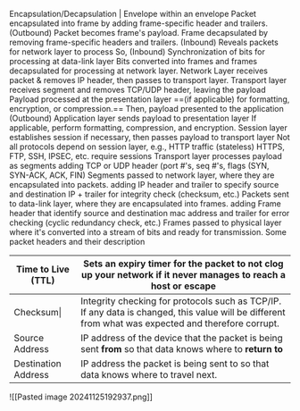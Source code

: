 Encapsulation/Decapsulation | Envelope within an envelope 
	Packet encapsulated into frame by adding frame-specific header and trailers. (Outbound)
	Packet becomes frame's payload. 
	Frame decapsulated by removing frame-specific headers and trailers. (Inbound)
		Reveals packets for network layer to process 
So, 
	(Inbound)
		Synchronization of bits for processing at data-link layer
		Bits converted into frames and frames decapsulated for processing at network layer. 
		Network Layer receives packet & removes IP header, then passes to transport layer. 
		Transport layer receives segment and removes TCP/UDP header, leaving the payload 
		Payload processed at the presentation layer ==(if applicable) for formatting, encryption, or compression.==
		Then, payload presented to the application 
	(Outbound)
		Application layer sends payload to presentation layer 
		If applicable, perform formatting, compression, and encryption.
		Session layer establishes session if necessary, then passes payload to transport layer 
			Not all protocols depend on session layer, e.g., HTTP traffic (stateless) 
				HTTPS, FTP, SSH, IPSEC, etc. require sessions 
		Transport layer processes payload as segments
			adding TCP or UDP header (port #'s, seq #'s, flags (SYN, SYN-ACK, ACK, FIN)
		Segments passed to network layer, where they are encapsulated into packets. 
			adding IP header and trailer to specify source and destination IP + trailer for integrity check (checksum, etc.) 
		Packets sent to data-link layer, where they are encapsulated into frames.
			adding Frame header that identify source and destination mac address and trailer for error checking (cyclic redundancy check, etc.)
		Frames passed to physical layer where it's converted into a stream of bits and ready for transmission. 
Some packet headers and their description 

| Time to Live (TTL)  | Sets an expiry timer for the packet to not clog up your network if it never manages to reach a host or escape                                       |
| ------------------- | --------------------------------------------------------------------------------------------------------------------------------------------------- |
| Checksum\|          | Integrity checking for protocols such as TCP/IP. If any data is changed, this value will be different from what was expected and therefore corrupt. |
| Source Address      | IP address of the device that the packet is being sent **from** so that data knows where to **return to**                                           |
| Destination Address | IP address the packet is being sent to so that data knows where to travel next.<br>                                                                 |
![[Pasted image 20241125192937.png]]

